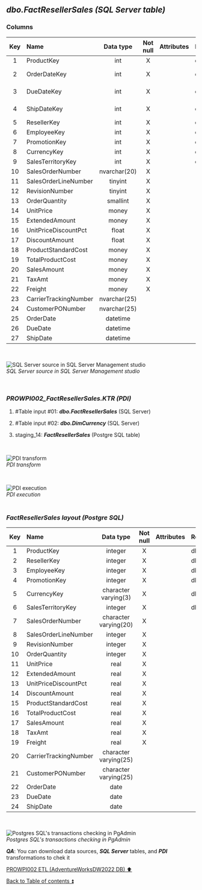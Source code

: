 ## **_dbo.FactResellerSales (SQL Server table)_**  

### Columns  

| Key	| Name                     | Data type    | Not null | Attributes | References            | Description  |
| :-: | :----------------------- | :----------: | :------: | :--------- | :-------------------- | :----------- |
| 1   | ProductKey               | int          | X        |            | dbo.DimProduct        | FK           |
| 2   | OrderDateKey             | int          | X        |            | dbo.DimDate           | FK-deprecated|
| 3   | DueDateKey               | int          | X        |            | dbo.DimDate           | FK-deprecated|
| 4   | ShipDateKey              | int          | X        |            | dbo.DimDate           | FK-deprecated|
| 5   | ResellerKey              | int          | X        |            | dbo.DimReseller       | FK           |
| 6   | EmployeeKey              | int          | X        |            | dbo.DimEmployee       | FK           |
| 7   | PromotionKey             | int          | X        |            | dbo.DimPromotion      | FK           |
| 8   | CurrencyKey              | int          | X        |            | dbo.DimCurrency       | FK           |
| 9   | SalesTerritoryKey        | int          | X        |            | dbo.DimSalesTerritory | FK           |
| 10  | SalesOrderNumber         | nvarchar(20) | X        |            |                       | PK           |
| 11  | SalesOrderLineNumber     | tinyint      | X        |            |                       | PK           |
| 12  | RevisionNumber           | tinyint      | X        |            |                       |              |
| 13  | OrderQuantity            | smallint     | X        |            |                       |              |
| 14  | UnitPrice                | money        | X        |            |                       |              |
| 15  | ExtendedAmount           | money        | X        |            |                       |              |
| 16  | UnitPriceDiscountPct     | float        | X        |            |                       |              |
| 17  | DiscountAmount           | float        | X        |            |                       |              |
| 18  | ProductStandardCost      | money        | X        |            |                       |              |
| 19  | TotalProductCost         | money        | X        |            |                       |              |
| 20  | SalesAmount              | money        | X        |            |                       |              |
| 21  | TaxAmt                   | money        | X        |            |                       |              |
| 22  | Freight                  | money        | X        |            |                       |              |
| 23  | CarrierTrackingNumber    | nvarchar(25) |          |            |                       |              |
| 24  | CustomerPONumber         | nvarchar(25) |          |            |                       |              |
| 25  | OrderDate                | datetime     |          |            |                       |              |
| 26  | DueDate                  | datetime     |          |            |                       |              |
| 27  | ShipDate                 | datetime     |          |            |                       |              |

   <p><br></p>  

![SQL Server source in SQL Server Management studio](https://i.imgur.com/dKALxGH.png)  
_SQL Server source in SQL Server Management studio_  

   <p><br></p>   

### **_PROWPI002\_FactResellerSales.KTR (PDI)_**   
1. #Table input #01: **_dbo.FactResellerSales_** (SQL Server)  
2. #Table input #02: **_dbo.DimCurrency_** (SQL Server)  
2. staging_14: **_FactResellerSales_** (Postgre SQL table)
 
   <p><br></p>  

  ![PDI transform](https://i.imgur.com/vnjRSHD.png)  
  _PDI transform_  

  <p><br></p>  

  ![PDI execution](https://i.imgur.com/zL66SMC.png)  
  _PDI execution_ 

### **_<p><br>FactResellerSales layout (Postgre SQL)</p>_**  

| Key	| Name                     | Data type             | Not null | Attributes | References            | Description  | Metadata |
| :-: | :----------------------- | :-------------------: | :------: | :--------- | :-------------------- | :----------- | :------: |
| 1   | ProductKey               | integer               | X        |            | dbo.DimProduct        | FK           |
| 2   | ResellerKey              | integer               | X        |            | dbo.DimReseller       | FK           |
| 3   | EmployeeKey              | integer               | X        |            | dbo.DimEmployee       | FK           |
| 4   | PromotionKey             | integer               | X        |            | dbo.DimPromotion      | FK           |
| 5   | CurrencyKey              | character varying(3)  | X        |            | dbo.DimCurrency       | FK           |
| 6   | SalesTerritoryKey        | integer               | X        |            | dbo.DimSalesTerritory | FK           |
| 7   | SalesOrderNumber         | character varying(20) | X        |            |                       | PK           |
| 8   | SalesOrderLineNumber     | integer               | X        |            |                       | PK           |
| 9   | RevisionNumber           | integer               | X        |            |                       |              |
| 10  | OrderQuantity            | integer               | X        |            |                       |              |
| 11  | UnitPrice                | real                  | X        |            |                       |              |
| 12  | ExtendedAmount           | real                  | X        |            |                       |              |
| 13  | UnitPriceDiscountPct     | real                  | X        |            |                       |              |
| 14  | DiscountAmount           | real                  | X        |            |                       |              |
| 15  | ProductStandardCost      | real                  | X        |            |                       |              |
| 16  | TotalProductCost         | real                  | X        |            |                       |              |
| 17  | SalesAmount              | real                  | X        |            |                       |              |
| 18  | TaxAmt                   | real                  | X        |            |                       |              |
| 19  | Freight                  | real                  | X        |            |                       |              |
| 20  | CarrierTrackingNumber    | character varying(25) |          |            |                       |              |
| 21  | CustomerPONumber         | character varying(25) |          |            |                       |              |
| 22  | OrderDate                | date                  |          |            |                       | FK           |
| 23  | DueDate                  | date                  |          |            |                       | FK           |
| 24  | ShipDate                 | date                  |          |            |                       | FK           |

   <p><br></p>  
 
  ![Postgres SQL's transactions checking in PgAdmin](https://i.imgur.com/dK2rjRe.png)  
  _Postgres SQL's transactions checking in PgAdmin_  

  **_QA_**: You can download data sources, **_SQL Server_** tables, and **_PDI_** transformations to chek it  

[PROWPI002 ETL (AdventureWorksDW2022 DB) :arrow_up:](prowpi002_etl_adventureworksdw2022_db.md)  

[Back to Table of contents :arrow_double_up:](../README.md)